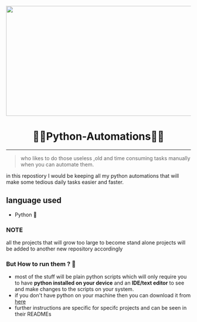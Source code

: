 <p align="center">
<img src="https://res.cloudinary.com/practicaldev/image/fetch/s--_RATvLqD--/c_limit%2Cf_auto%2Cfl_progressive%2Cq_66%2Cw_880/https://cdn-images-1.medium.com/max/1600/1%2A1hT23VteSYhRbOaUtCcuEg.gif" width="700" height="300" />
</p>

  <h1 align="center">👩‍💻Python-Automations👨‍💻</h1>
  
---

> who likes to do those useless ,old and time consuming tasks manually when you can automate them.

in this repostiory I would be keeping all my python automations that will make some tedious daily tasks easier and faster.

## language used
- Python 🐍

### NOTE
all the projects that will grow too large to become stand alone projects will be added to another new repository accordingly

### But How to run them ? 🤨
- most of the stuff will be plain python scripts which will only require you to have **python installed on your device** and an **IDE/text editor** to see and make changes to the scripts on your system.
- if you don't have python on your machine then you can download it from [here](https://www.python.org/downloads/)
- further instructions are specific for specifc projects and can be seen in their READMEs 


